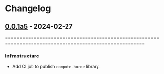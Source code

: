 # Changelog

<!-- towncrier release notes start -->

## [0.0.1a5](https://github.com/backend-developers-ltd/ComputeHorde/releases/tag/v0.0.1a5) - 2024-02-27
=======================================================================================================

### Infrastructure

- Add CI job to publish `compute-horde` library.
